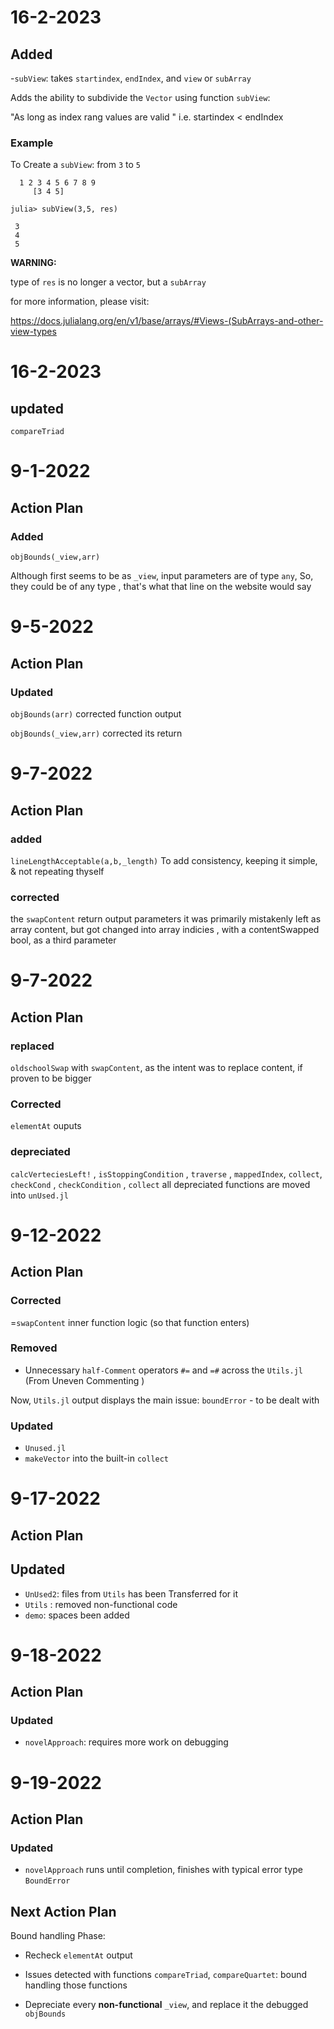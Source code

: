 
# 16-2-2023
## Added

-`subView`:  takes   `startindex`, `endIndex`, and `view` or `subArray`

Adds the ability to subdivide the `Vector`
using function `subView`: 

"As long as index rang values are valid "
i.e. 
startindex < endIndex

### Example
To Create a `subView`: from `3` to `5`
```
  1 2 3 4 5 6 7 8 9
     [3 4 5] 

```

`julia> subView(3,5, res)`
```
 3
 4
 5
```

**WARNING:**

type of `res` is no longer a vector, but a `subArray`

for more information, please visit:

https://docs.julialang.org/en/v1/base/arrays/#Views-(SubArrays-and-other-view-types


# 16-2-2023
## updated
`compareTriad`


# 9-1-2022

## Action Plan
### Added

`objBounds(_view,arr)`

Although first seems to be as `_view`, input parameters are of type `any`,
So, they could be of any type , that's what that line on the website would say

# 9-5-2022

## Action Plan

### Updated

`objBounds(arr)`
    corrected function output

`objBounds(_view,arr)`
    corrected its return

# 9-7-2022
## Action Plan

### added
 `lineLengthAcceptable(a,b,_length)`
To add consistency, keeping it simple, & not repeating thyself

### corrected
the `swapContent` return output parameters
it was primarily mistakenly left as array content, but got changed into
array indicies , with a contentSwapped bool, as a third parameter

# 9-7-2022

## Action Plan

### replaced
`oldschoolSwap` with `swapContent`, as the intent was to replace content, if proven to be bigger
### Corrected
`elementAt` ouputs

### depreciated
`calcVerteciesLeft!`  , `isStoppingCondition` , `traverse` , `mappedIndex`, `collect`,  `checkCond` , `checkCondition` , `collect`
all depreciated functions are moved into `unUsed.jl`


# 9-12-2022

## Action Plan

### Corrected

=`swapContent` inner function logic (so that function enters)

### Removed

- Unnecessary `half-Comment` operators `#=` and `=#` across the `Utils.jl` (From Uneven Commenting )

Now, `Utils.jl` output displays the main issue:
`boundError` -  to be dealt with

### Updated
- `Unused.jl`
- `makeVector` into the built-in `collect`

# 9-17-2022

## Action Plan

## Updated

- `UnUsed2`: files from `Utils` has been Transferred for it
-  `Utils` : removed non-functional code
- `demo`: spaces been added

# 9-18-2022

## Action Plan

### Updated
- `novelApproach`:  requires more work on debugging

# 9-19-2022
## Action Plan
### Updated
- `novelApproach` runs until completion, finishes with typical error type `BoundError`

## Next Action Plan
Bound handling Phase:
- Recheck `elementAt` output
- Issues detected with functions `compareTriad`, `compareQuartet`:
bound handling those functions


- Depreciate every **non-functional** `_view`,
and replace it the debugged `objBounds`
